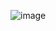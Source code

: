![image](https://user-images.githubusercontent.com/72522628/187265582-96c00a95-c1bd-41ea-8344-77aa4cd21c57.png)
